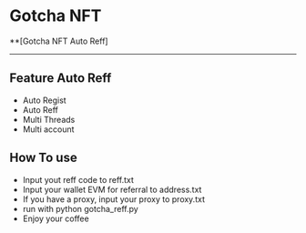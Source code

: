 # Gotcha NFT

**[Gotcha NFT Auto Reff]

---

## Feature Auto Reff
- Auto Regist
- Auto Reff 
- Multi Threads
- Multi account


## How To use
- Input yout reff code to reff.txt
- Input your wallet EVM for referral to address.txt
- If you have a proxy, input your proxy to proxy.txt
- run with python gotcha_reff.py
- Enjoy your coffee 



